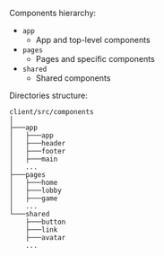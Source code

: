 Components hierarchy:

- `app`
  - App and top-level components
- `pages`
  - Pages and specific components
- `shared`
  - Shared components

Directories structure:
```text
client/src/components
│
├───app
│   ├───app
│   ├───header
│   ├───footer
│   ├───main
│   ...
├───pages
│   ├───home
│   ├───lobby
│   ├───game
│   ...
└───shared
    ├───button
    ├───link
    ├───avatar
    ...
```
